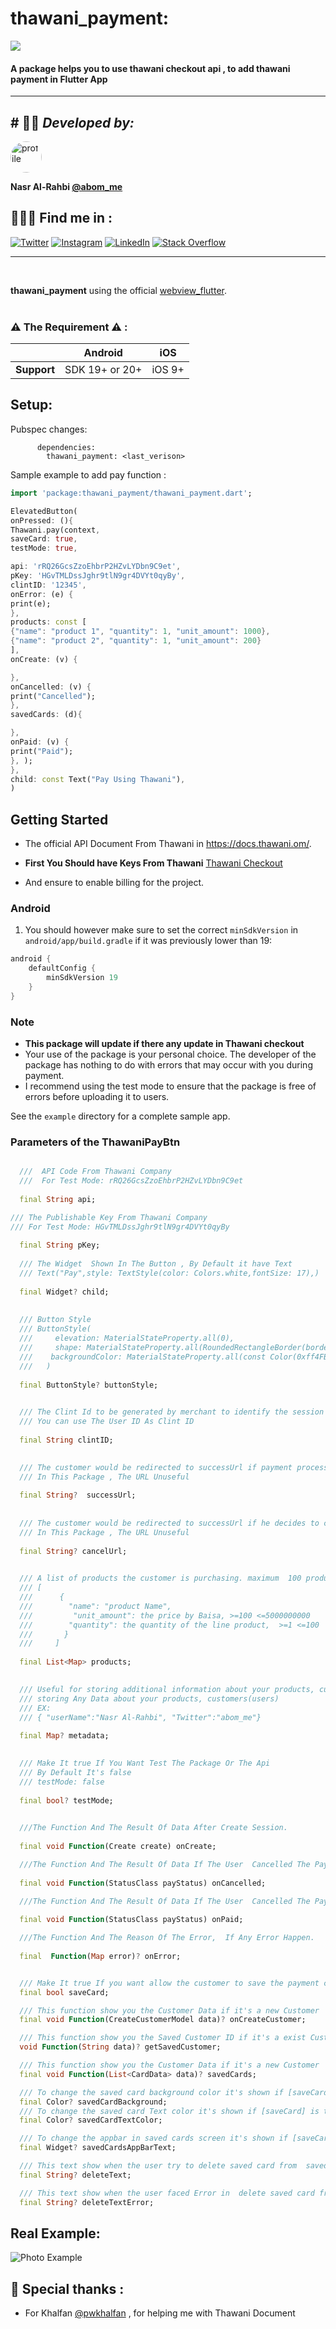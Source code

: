 # thawani_payment:

<img src='https://abom.me/packages/thawani_flutter.png'  >
<br>


####  A package helps you to use thawani checkout api , to add thawani payment in Flutter App

------------------
## # 👨‍💻 *Developed  by:*

<img alt="profile" src="https://abom.me/packages/profile.png" width="50" height="50"  style=" border-radius: 100%"/>

**Nasr Al-Rahbi [@abom_me](https://twitter.com/abom_me)**

## 👨🏻‍💻 Find me in  :
[![Twitter](https://img.shields.io/badge/Twitter-%231DA1F2.svg?logo=Twitter&logoColor=white)](https://twitter.com/abom_me)
[![Instagram](https://img.shields.io/badge/Instagram-%23E4405F.svg?logo=Instagram&logoColor=white)](https://instagram.com/abom.me)
[![LinkedIn](https://img.shields.io/badge/LinkedIn-%230077B5.svg?logo=linkedin&logoColor=white)](https://linkedin.com/in/nasr-al-rahbi-08a573245)
[![Stack Overflow](https://img.shields.io/badge/-Stackoverflow-FE7A16?logo=stack-overflow&logoColor=white)](https://stackoverflow.com/users/19994059/nasr-al-rahbi)

---------------
<br>


**thawani_payment** using the official [webview_flutter](https://pub.dev/packages/webview_flutter).
<br>
<br>
### ⚠️ The Requirement ⚠️ :

|             | Android | iOS    |
| ----------- | ------- | ------ | 
| **Support** | 	SDK 19+ or 20+ | iOS 9+ 




## Setup:

Pubspec changes:

```
      dependencies:
        thawani_payment: <last_verison>
```



Sample example to add pay function :

```dart
import 'package:thawani_payment/thawani_payment.dart';

ElevatedButton(
onPressed: (){
Thawani.pay(context,
saveCard: true,
testMode: true,

api: 'rRQ26GcsZzoEhbrP2HZvLYDbn9C9et',
pKey: 'HGvTMLDssJghr9tlN9gr4DVYt0qyBy',
clintID: '12345',
onError: (e) {
print(e);
},
products: const [
{"name": "product 1", "quantity": 1, "unit_amount": 1000},
{"name": "product 2", "quantity": 1, "unit_amount": 200}
],
onCreate: (v) {

},
onCancelled: (v) {
print("Cancelled");
},
savedCards: (d){

},
onPaid: (v) {
print("Paid");
}, );
},
child: const Text("Pay Using Thawani"),
)
```

## Getting Started

- The official  API Document From Thawani in <https://docs.thawani.om/>.

- **First You Should have Keys From Thawani**  [Thawani Checkout](https://thawani.om/checkout/)

- And ensure to enable billing for the project.

### Android

1. You should however make sure to set the correct `minSdkVersion` in `android/app/build.gradle` if it was previously lower than 19:




```groovy
android {
    defaultConfig {
        minSdkVersion 19
    }
}
```


### Note

- **This package will update if there any update in Thawani checkout**
- Your use of the package is your personal choice. The developer of the package has nothing to do with errors that may occur with you during payment.
- I recommend using the test mode to ensure that the package is free of errors before uploading it to users.


See the `example` directory for a complete sample app.


### Parameters of the ThawaniPayBtn

```dart

  ///  API Code From Thawani Company
  ///  For Test Mode: rRQ26GcsZzoEhbrP2HZvLYDbn9C9et
  
  final String api;

/// The Publishable Key From Thawani Company
/// For Test Mode: HGvTMLDssJghr9tlN9gr4DVYt0qyBy
  
  final String pKey;
  
  /// The Widget  Shown In The Button , By Default it have Text
  /// Text("Pay",style: TextStyle(color: Colors.white,fontSize: 17),)
 
  final Widget? child;
  
  
  /// Button Style
  /// ButtonStyle(
  ///     elevation: MaterialStateProperty.all(0),
  ///     shape: MaterialStateProperty.all(RoundedRectangleBorder(borderRadius: BorderRadius.circular(10))),
  ///    backgroundColor: MaterialStateProperty.all(const Color(0xff4FB76C)),
  ///   )
  
  final ButtonStyle? buttonStyle;

 
  /// The Clint Id to be generated by merchant to identify the session (From Thawani API Doc).
  /// You can use The User ID As Clint ID
  
  final String clintID;

 
  /// The customer would be redirected to successUrl if payment processed successfully (From Thawani API Doc).
  /// In This Package , The URL Unuseful
  
  final String?  successUrl;
 
 
  /// The customer would be redirected to successUrl if he decides to cancel the payment (From Thawani API Doc).
  /// In This Package , The URL Unuseful
 
  final String? cancelUrl;

  
  /// A list of products the customer is purchasing. maximum  100 products (From Thawani API Doc).
  /// [
  ///      {
  ///        "name": "product Name",
  ///         "unit_amount": the price by Baisa, >=100 <=5000000000
  ///        "quantity": the quantity of the line product,  >=1 <=100
  ///       }
  ///     ]
  
  final List<Map> products;

  
  /// Useful for storing additional information about your products, customers (From Thawani API Doc).
  /// storing Any Data about your products, customers(users)
  /// EX:
  /// { "userName":"Nasr Al-Rahbi", "Twitter":"abom_me"}
 
  final Map? metadata;

 
  /// Make It true If You Want Test The Package Or The Api
  /// By Default It's false
  /// testMode: false
  
  final bool? testMode;

  
  ///The Function And The Result Of Data After Create Session.
  
  final void Function(Create create) onCreate;

  ///The Function And The Result Of Data If The User  Cancelled The Payment.
 
  final void Function(StatusClass payStatus) onCancelled;

  ///The Function And The Result Of Data If The User  Cancelled The Payment.
 
  final void Function(StatusClass payStatus) onPaid;

  ///The Function And The Reason Of The Error,  If Any Error Happen.
  
  final  Function(Map error)? onError;


  /// Make It true If you want allow the customer to save the payment card
  final bool saveCard;

  /// This function show you the Customer Data if it's a new Customer
  final void Function(CreateCustomerModel data)? onCreateCustomer;

  /// This function show you the Saved Customer ID if it's a exist Customer
  void Function(String data)? getSavedCustomer;

  /// This function show you the Customer Data if it's a new Customer
  final void Function(List<CardData> data)? savedCards;

  /// To change the saved card background color it's shown if [saveCard] is true only
  final Color? savedCardBackground;
  /// To change the saved card Text color it's shown if [saveCard] is true only
  final Color? savedCardTextColor;

  /// To change the appbar in saved cards screen it's shown if [saveCard] is true only
  final Widget? savedCardsAppBarText;

  /// This text show when the user try to delete saved card from  saved cards screen it's shown if [saveCard] is true only
  final String? deleteText;

  /// This text show when the user faced Error in  delete saved card from  saved cards screen it's shown if [saveCard] is true only
  final String? deleteTextError;

```
## Real Example:

![Photo Example](https://abom.me/packages/thawani-package.png)

## 🤗 Special thanks :
- For Khalfan [@pwkhalfan](https://github.com/pwkhalfan) , for helping me with Thawani Document
